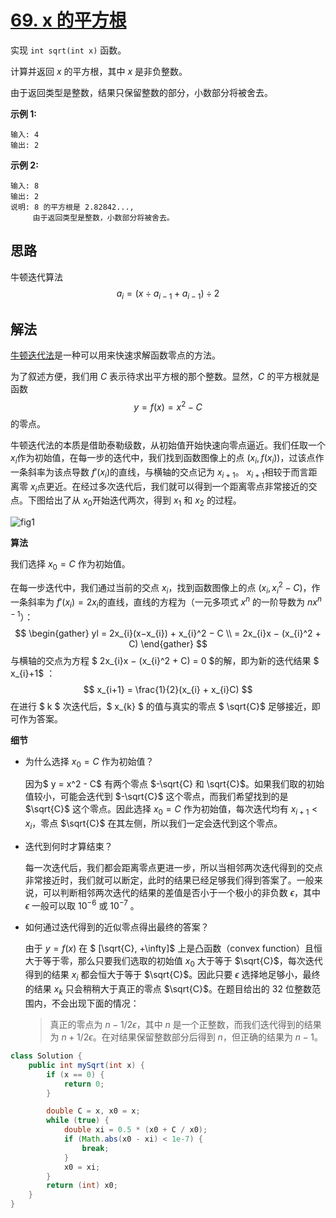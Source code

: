 # [69. x 的平方根](https://leetcode-cn.com/problems/sqrtx/)

实现 `int sqrt(int x)` 函数。

计算并返回 *x* 的平方根，其中 *x* 是非负整数。

由于返回类型是整数，结果只保留整数的部分，小数部分将被舍去。

**示例 1:**

```
输入: 4
输出: 2
```

**示例 2:**

```
输入: 8
输出: 2
说明: 8 的平方根是 2.82842..., 
     由于返回类型是整数，小数部分将被舍去。
```

## 思路

牛顿迭代算法 $$a_{i}=(x \div a_{i-1} + a_{i-1}) \div 2$$

## 解法

[牛顿迭代法](https://baike.baidu.com/item/牛顿迭代法)是一种可以用来快速求解函数零点的方法。

为了叙述方便，我们用 $C$ 表示待求出平方根的那个整数。显然，$C$  的平方根就是函数
$$
y=f(x)=x^2−C
$$
的零点。

牛顿迭代法的本质是借助泰勒级数，从初始值开始快速向零点逼近。我们任取一个 $x_{i}$​​​ 作为初始值，在每一步的迭代中，我们找到函数图像上的点 $(x_{i}, f(x_{i}))$​​​，过该点作一条斜率为该点导数 $f'(x_{i})$​​​ 的直线，与横轴的交点记为 $x_{i+1}$​​​。 $x_{i+1}$​​​相较于而言距离零 $x_{i}$​​​ 点更近。在经过多次迭代后，我们就可以得到一个距离零点非常接近的交点。下图给出了从 $x_{0}$​​​ 开始迭代两次，得到  $x_{1}$​​​ 和 $x_{2}$​​ ​的过程。

![fig1](https://assets.leetcode-cn.com/solution-static/69/69_fig1.png)

**算法**

我们选择 $x_{0} = C$ 作为初始值。

在每一步迭代中，我们通过当前的交点 $x_{i}$​​​​​，找到函数图像上的点 $(x_{i}, x_{i}^2 - C)$​​​​​，作一条斜率为 $f'(x_{i})=2x_{i}$​​​​​  的直线，直线的方程为（一元多项式 $x^n$​ 的一阶导数为 $nx^{n-1}$​）：
$$
\begin{gather}
yl = 2x_{i}(x−x_{i}) + x_{i}^2 − C \\ 
= 2x_{i}x − (x_{i}^2 + C)
\end{gather}
$$
与横轴的交点为方程 $ 2x_{i}x − (x_{i}^2 + C) = 0 $​​ 的解，即为新的迭代结果 $ x_{i}+1$​​​ ：
$$
x_{i+1} = \frac{1}{2}(x_{i} + x_{i}C)
$$
在进行 $ k $ 次迭代后，$ x_{k} $ 的值与真实的零点 $ \sqrt{C}$ 足够接近，即可作为答案。

**细节**

- 为什么选择 $x_{0} = C$ 作为初始值？

  因为$ y = x^2 - C$  有两个零点 $-\sqrt{C} 和 \sqrt{C}$。如果我们取的初始值较小，可能会迭代到 $-\sqrt{C}$ 这个零点，而我们希望找到的是 $\sqrt{C}$ 这个零点。因此选择 $x_0 = C$ 作为初始值，每次迭代均有 $x_{i+1} < x_i$，零点 $\sqrt{C}$ 在其左侧，所以我们一定会迭代到这个零点。

- 迭代到何时才算结束？

  每一次迭代后，我们都会距离零点更进一步，所以当相邻两次迭代得到的交点非常接近时，我们就可以断定，此时的结果已经足够我们得到答案了。一般来说，可以判断相邻两次迭代的结果的差值是否小于一个极小的非负数 $\epsilon$​​，其中 $\epsilon$​​ 一般可以取 $10^{-6}$​​ 或 $10^{-7}$​​ 。

- 如何通过迭代得到的近似零点得出最终的答案？

  由于 $y = f(x)$ 在 $ [\sqrt{C}, +\infty]$ 上是凸函数（convex function）且恒大于等于零，那么只要我们选取的初始值 $x_0$ 大于等于 $\sqrt{C}$，每次迭代得到的结果 $x_i$ 都会恒大于等于 $\sqrt{C}$。因此只要 $\epsilon$ 选择地足够小，最终的结果 $x_k$ 只会稍稍大于真正的零点 $\sqrt{C}$。在题目给出的 32 位整数范围内，不会出现下面的情况：

  > 真正的零点为 $n - 1/2\epsilon$，其中 $n$ 是一个正整数，而我们迭代得到的结果为 $n + 1/2\epsilon$。在对结果保留整数部分后得到 $n$，但正确的结果为 $n - 1$。
  >

```java
class Solution {
    public int mySqrt(int x) {
        if (x == 0) {
            return 0;
        }

        double C = x, x0 = x;
        while (true) {
            double xi = 0.5 * (x0 + C / x0);
            if (Math.abs(x0 - xi) < 1e-7) {
                break;
            }
            x0 = xi;
        }
        return (int) x0;
    }
}
```

